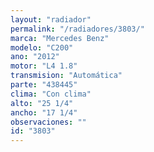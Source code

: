 ```yaml
---
layout: "radiador"
permalink: "/radiadores/3803/"
marca: "Mercedes Benz"
modelo: "C200"
ano: "2012"
motor: "L4 1.8"
transmision: "Automática"
parte: "438445"
clima: "Con clima"
alto: "25 1/4"
ancho: "17 1/4"
observaciones: ""
id: "3803"
---
```


